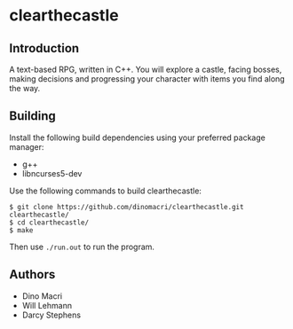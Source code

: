 clearthecastle
========

## Introduction

A text-based RPG, written in C++. You will explore a castle, facing bosses, making decisions and progressing your character with items you find along the way.

## Building

Install the following build dependencies using your preferred package manager:

* g++
* libncurses5-dev

Use the following commands to build clearthecastle:

    $ git clone https://github.com/dinomacri/clearthecastle.git clearthecastle/
    $ cd clearthecastle/
    $ make

Then use `./run.out` to run the program.

## Authors

* Dino Macri
* Will Lehmann
* Darcy Stephens